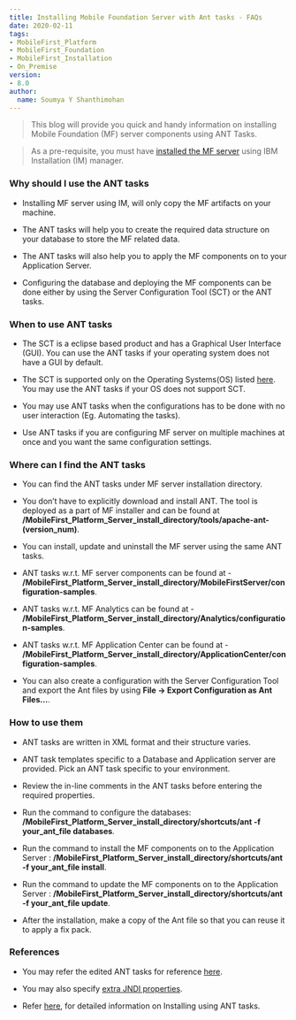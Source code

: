 ```yaml
---
title: Installing Mobile Foundation Server with Ant tasks - FAQs
date: 2020-02-11
tags:
- MobileFirst_Platform
- MobileFirst_Foundation
- MobileFirst_Installation
- On_Premise
version:
- 8.0
author:
  name: Soumya Y Shanthimohan
---
```


> This blog will provide you quick and handy information on installing Mobile Foundation (MF) server components using ANT Tasks. 

> As a pre-requisite, you must have [installed the MF server](https://mobilefirstplatform.ibmcloud.com/blog/2020/01/21/ibm-mobile-foundation-server-installation-and-configuration/#mf-server-installation-using-installation-manager) using IBM Installation (IM) manager.


### Why should I use the ANT tasks

- Installing MF server using IM, will only copy the MF artifacts on your machine. 

- The ANT tasks will help you to create the required data structure on your database to store the MF related data.

- The ANT tasks will also help you to apply the MF components on to your Application Server.

- Configuring the database and deploying the MF components can be done either by using the Server Configuration Tool (SCT) or the ANT tasks.


### When to use ANT tasks

- The SCT is a eclipse based product and has a Graphical User Interface (GUI). You can use the ANT tasks if your operating system does not have a GUI by default.

- The SCT is supported only on the Operating Systems(OS) listed [here](https://mobilefirstplatform.ibmcloud.com/tutorials/ru/foundation/8.0/installation-configuration/production/prod-env/appserver/#supported-operating-systems). You may use the ANT tasks if your OS does not support SCT.

- You may use ANT tasks when the configurations has to be done with no user interaction (Eg. Automating the tasks).

- Use ANT tasks if you are configuring MF server on multiple machines at once and you want the same configuration settings.


### Where can I find the ANT tasks

- You can find the ANT tasks under MF server installation directory.

- You don’t have to explicitly download and install ANT. The tool is deployed as a part of MF installer and can be found at **/MobileFirst_Platform_Server_install_directory/tools/apache-ant-(version_num)**.

- You can install, update and uninstall the MF server using the same ANT tasks.

- ANT tasks w.r.t. MF server components can be found at - **/MobileFirst_Platform_Server_install_directory/MobileFirstServer/configuration-samples**.

- ANT tasks w.r.t. MF Analytics can be found at - **/MobileFirst_Platform_Server_install_directory/Analytics/configuration-samples**.

- ANT tasks w.r.t. MF Application Center can be found at - **/MobileFirst_Platform_Server_install_directory/ApplicationCenter/configuration-samples**.

- You can also create a configuration with the Server Configuration Tool and export the Ant files by using **File → Export Configuration as Ant Files…**.


### How to use them

- ANT tasks are written in XML format and their structure varies.

- ANT task templates specific to a Database and Application server are provided. Pick an ANT task specific to your environment. 

- Review the in-line comments in the ANT tasks before entering the required properties.

- Run the command to configure the databases: **/MobileFirst_Platform_Server_install_directory/shortcuts/ant -f your_ant_file databases**.

- Run the command to install the MF components on to the Application Server : **/MobileFirst_Platform_Server_install_directory/shortcuts/ant -f your_ant_file install**. 

- Run the command to update the MF components on to the Application Server : **/MobileFirst_Platform_Server_install_directory/shortcuts/ant -f your_ant_file update**. 

- After the installation, make a copy of the Ant file so that you can reuse it to apply a fix pack.


### References 

- You may refer the edited ANT tasks for reference [here](https://github.com/soshanth/SampleANT).

- You may also specify [extra JNDI properties](http://mobilefirstplatform.ibmcloud.com/tutorials/en/foundation/8.0/installation-configuration/production/prod-env/appserver/#specify-extra-jndi-properties).

- Refer [here](https://mobilefirstplatform.ibmcloud.com/tutorials/ru/foundation/8.0/installation-configuration/production/prod-env/appserver/#installing-with-ant-tasks), for detailed information on Installing using ANT tasks.




